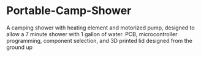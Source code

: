 # Portable-Camp-Shower
A camping shower with heating element and motorized pump, designed to allow a 7 minute shower with 1 gallon of water. PCB, microcontroller programming, component selection, and 3D printed lid designed from the ground up
